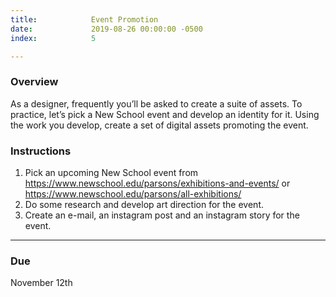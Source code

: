 ```yaml
---
title:            Event Promotion
date:             2019-08-26 00:00:00 -0500
index:            5

---
```


### Overview

As a designer, frequently you’ll be asked to create a suite of assets. To practice, let’s pick a New School event and develop an identity for it. Using the work you develop, create a set of digital assets promoting the event.

### Instructions

1. Pick an upcoming New School event from https://www.newschool.edu/parsons/exhibitions-and-events/ or https://www.newschool.edu/parsons/all-exhibitions/
2. Do some research and develop art direction for the event.
3. Create an e-mail, an instagram post and an instagram story for the event.

---

### Due

November 12th
